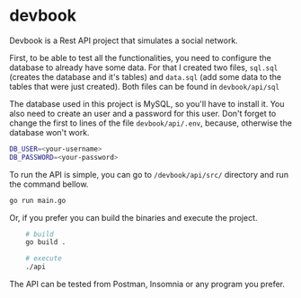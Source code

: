 # devbook 

Devbook is a Rest API project that simulates a social network. 

First, to be able to test all the functionalities, you need to configure the database to already have some data. For that I created two files, `sql.sql` (creates the database and it's tables) and `data.sql` (add some data to the tables that were just created). Both files can be found in `devbook/api/sql`

The database used in this project is MySQL, so you'll have to install it. You also need to create an user and a password for this user. Don't forget to change the first to lines of the file `devbook/api/.env`, because, otherwise the database won't work.

```bash
DB_USER=<your-username>
DB_PASSWORD=<your-password>
```

To run the API is simple, you can go to `/devbook/api/src/` directory and run the command bellow.

```bash
go run main.go
```

Or, if you prefer you can build the binaries and execute the project.

```bash
    # build
    go build .

    # execute
    ./api
```

The API can be tested from Postman, Insomnia or any program you prefer. 
